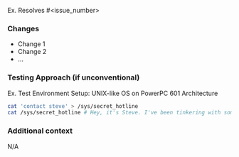 <!-- Please include a summary of the changes and the related issue. Please also include relevant motivation and context. List any dependencies that are required for this change. -->

Ex. Resolves #<issue_number>

### Changes
<!-- List the changes introduced by this pull request. -->

- Change 1
- Change 2
- ...

### Testing Approach (if unconventional)
<!-- Describe how you tested your changes, including details of your testing environment and the tests you ran to evaluate the impact on other code areas. -->

Ex. Test Environment Setup: UNIX-like OS on PowerPC 601 Architecture
```sh
cat 'contact steve' > /sys/secret_hotline
cat /sys/secret_hotline # Hey, it's Steve. I've been tinkering with some groundbreaking ideas. What's on your mind?
```

### Additional context
<!-- Add any other context or screenshots about the pull request here. -->

N/A
